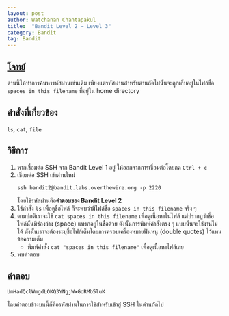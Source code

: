 ```yaml
---
layout: post
author: Watchanan Chantapakul
title:  "Bandit Level 2 → Level 3"
category: Bandit
tag: Bandit
---
```


## [โจทย์](https://overthewire.org/wargames/bandit/bandit3.html)
ด่านนี้ให้ทำการค้นหารหัสผ่านเช่นเดิม เพียงแต่รหัสผ่านสำหรับด่านถัดไปนั้นจะถูกเก็บอยู่ในไฟล์ชื่อ `spaces in this filename` ที่อยู่ใน home directory

## คำสั่งที่เกี่ยวข้อง
`ls`, `cat`, `file`

## วิธีการ
1. หากเชื่อมต่อ SSH จาก Bandit Level 1 อยู่ ให้ออกจากการเชื่อมต่อโดยกด `Ctrl + c`
2. เชื่อมต่อ SSH เข้าด่านใหม่
    ```
    ssh bandit2@bandit.labs.overthewire.org -p 2220
    ```
    โดยใช้รหัสผ่านคือ**คำตอบของ Bandit Level 2**
3. ใช้คำสั่ง `ls` เพื่อดูชื่อไฟล์ ก็จะพบว่ามีไฟล์ชื่อ `spaces in this filename` จริง ๆ
4. ตามปกติเราจะใช้ `cat spaces in this filename` เพื่อดูเนื้อหาในไฟล์ แต่ปรากฎว่าชื่อไฟล์นั้นมีช่องว่าง (space) แทรกอยู่ในชื่อด้วย ดังนั้นการพิมพ์คำสั่งตรง ๆ แบบนั้นจะใช้งานไม่ได้ ดังนั้นเราจะต้องระบุชื่อไฟล์เต็มโดยการครอบเครื่องหมายฟันหนู (double quotes) ไว้แทนข้อความเต็ม
    - พิมพ์คำสั่ง `cat "spaces in this filename"` เพื่อดูเนื้อหาไฟล์เลย
5. พบคำตอบ

## คำตอบ
`UmHadQclWmgdLOKQ3YNgjWxGoRMb5luK`

โดยคำตอบข้างบนนี้ก็คือรหัสผ่านในการใช้สำหรับเข้าสู่ SSH ในด่านถัดไป